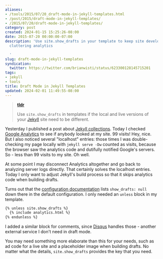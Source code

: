```yaml
---
aliases:
- /tools/2015/07/20_draft-mode-in-jekyll-templates.html
- /post/2015/draft-mode-in-jekyll-templates/
- /2015/07/20/draft-mode-in-jekyll-templates/
category: post
created: 2024-01-15 15:25:26-08:00
date: 2015-07-20 00:00:00-07:00
description: 'Use site.show_drafts in your template to keep site development from
  cluttering analytics

  '
slug: draft-mode-in-jekyll-templates
syndication:
  twitter: https://twitter.com/brianwisti/status/623300128145715201
tags:
- jekyll
- tools
title: Draft Mode in Jekyll Templates
updated: 2024-02-01 11:49:55-08:00
---
```


> 
 > **[tldr](../../../card/tldr.md)**
>
 > Use `site.show_drafts` in templates if the local and live versions of your [Jekyll](../../../card/Jekyll.md) site need to be different.

Yesterday I published a post about [Jekyll collections](making-a-jekyll-collection.md).  Today I checked [Google Analytics](http://www.google.com/analytics/) to see if anybody looked at my site. 99 visits! Hey, nice. But I also noticed several "localhost" entries: those times I was double-checking my page locally with `jekyll serve -Dw` counted as visits, because the browser saw the analytics code and dutifully notified Google's servers. So - less than 99 visits to my site. Oh well.

At some point I may disconnect Analytics altogether and go back to analyzing server logs directly. That certainly solves the localhost entries. Today I only want to adjust Jekyll's build process so that it skips analytics code when building drafts.

Turns out that the [configuration documentation](http://jekyllrb.com/docs/configuration/) lists `show_drafts: null` down there in the default configuration. I only needed an `unless` block in my template.

````handlebars
{% unless site.show_drafts %}
  {% include analytics.html %}
{% endunless %}
````

I added a similar block for comments, since [Disqus](https://disqus.com/) handles those -  another external service I don't need in draft mode.

You may need something more elaborate than this for your needs, such as  ad code for a live site and a placeholder image when building drafts. No matter what the details, `site.show_drafts` provides the key that you need.